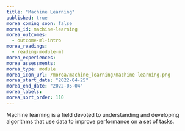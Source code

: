 ```yaml
---
title: "Machine Learning"
published: true
morea_coming_soon: false
morea_id: machine-learning
morea_outcomes:
  - outcome-ml-intro
morea_readings:
  - reading-module-ml 
morea_experiences:
morea_assessments:
morea_type: module
morea_icon_url: /morea/machine_learning/machine-learning.png
morea_start_date: "2022-04-25"
morea_end_date: "2022-05-04"
morea_labels: 
morea_sort_order: 110
---
```


Machine learning is a field devoted to understanding and developing algorithms that use data to improve performance on a set of tasks.
